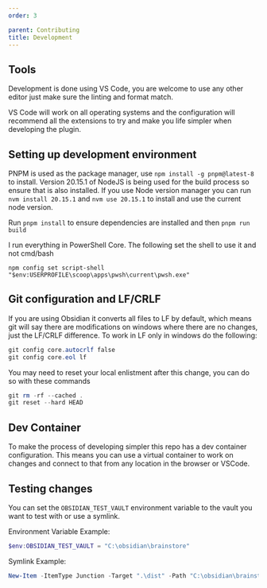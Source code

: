 ```yaml
---
order: 3

parent: Contributing
title: Development
---
```


## Tools

Development is done using VS Code, you are welcome to use any other editor just make sure the linting and format match.

VS Code will work on all operating systems and the configuration will recommend all the extensions to try and make you life simpler when developing the plugin.

## Setting up development environment

PNPM is used as the package manager, use `npm install -g pnpm@latest-8` to install. Version 20.15.1 of NodeJS is being used for the build process so ensure that is also installed. If you use Node version manager you can run `nvm install 20.15.1` and `nvm use 20.15.1` to install and use the current node version.

Run `pnpm install` to ensure dependencies are installed and then `pnpm run build`

I run everything in PowerShell Core. The following set the shell to use it and not cmd/bash

`npm config set script-shell "$env:USERPROFILE\scoop\apps\pwsh\current\pwsh.exe"`


## Git configuration and LF/CRLF

If you are using Obsidian it converts all files to LF by default, which means git will say there are modifications on windows where there are no changes, just the LF/CRLF difference. To work in LF only in windows do the following:

```powershell
git config core.autocrlf false
git config core.eol lf
```

You may need to reset your local enlistment after this change, you can do so with these commands

```powershell
git rm -rf --cached .
git reset --hard HEAD
```

## Dev Container

To make the process of developing simpler this repo has a dev container configuration. This means you can use a virtual container to work on changes and connect to that from any location in the browser or VSCode.

## Testing changes

You can set the `OBSIDIAN_TEST_VAULT` environment variable to the vault you want to test with or use a symlink.

Environment Variable Example:

```powershell
$env:OBSIDIAN_TEST_VAULT = "C:\obsidian\brainstore"
```

Symlink Example:

```powershell
New-Item -ItemType Junction -Target ".\dist" -Path "C:\obsidian\brainstore\.obsidian\plugins\qatt\"
```
